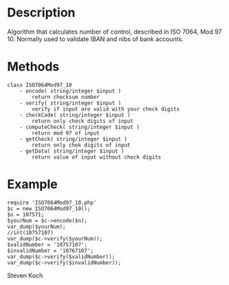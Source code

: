 # Description

Algorithm that calculates number of control, described in ISO 7064, Mod 97 10. Normally used to validate IBAN and nibs of bank accounts.

# Methods

    class ISO7064Mod97_10
        - encode( string/integer $input )
            return checksum number
        - verify( string/integer $input )
            verify if input are valid with your check digits
        - checkCode( string/integer $input )
            return only check digits of input
        - computeCheck( string/integer $input )
            return mod 97 of input
        - getCheck( string/integer $input )
            return only chek digits of input
        - getData( string/integer $input )
            return value of input without check digits

# Example

    require 'ISO7064Mod97_10.php'
    $c = new ISO7064Mod97_10();
    $n = 107571;
    $yourNum = $c->encode($n);
    var_dump($yourNum);
    //int(10757107)
    var_dump($c->verify($yourNum));
    $validNumber = '10757107';
    $invalidNumber = '10767107';
    var_dump($c->verify($validNumber));
    var_dump($c->verify($invalidNumber));

<stvkoch at gmail.com> Steven Koch
